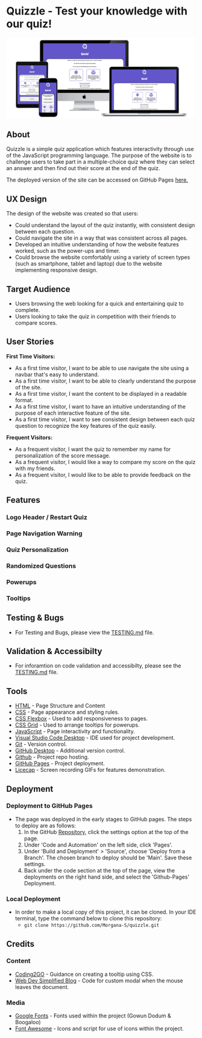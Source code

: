 # Quizzle - Test your knowledge with our quiz!
![Responsive Design Showcase](/documentation/feature-images/responsive-design-showcase.png)
## About
Quizzle is a simple quiz application which features interactivity through use of the JavaScript programming language. The purpose of the website is to challenge users to take part in a multiple-choice quiz where they can select an answer and then find out their score at the end of the quiz.

The deployed version of the site can be accessed on GitHub Pages [here.](https://morgana-s.github.io/quizzle/)

## UX Design
The design of the website was created so that users:
- Could understand the layout of the quiz instantly, with consistent design between each question.
- Could navigate the site in a way that was consistent across all pages.
- Developed an intuitive understanding of how the website features worked, such as the power-ups and timer.
- Could browse the website comfortably using a variety of screen types (such as smartphone, tablet and laptop) due to the website implementing responsive design.

## Target Audience
- Users browsing the web looking for a quick and entertaining quiz to complete.
- Users looking to take the quiz in competition with their friends to compare scores.

## User Stories
**First Time Visitors:**
- As a first time visitor, I want to be able to use navigate the site using a navbar that's easy to understand.
- As a first time visitor, I want to be able to clearly understand the purpose of the site.
- As a first time visitor, I want the content to be displayed in a readable format.
- As a first time visitor, I want to have an intuitive understanding of the purpose of each interactive feature of the site.
- As a first time visitor, I want to see consistent design between each quiz question to recognize the key features of the quiz easily.

**Frequent Visitors:**
- As a frequent visitor, I want the quiz to remember my name for personalization of the score message.
- As a frequent visitor, I would like a way to compare my score on the quiz with my friends.
- As a frequent visitor, I would like to be able to provide feedback on the quiz.

## Features
### Logo Header / Restart Quiz
### Page Navigation Warning
### Quiz Personalization
### Randomized Questions
### Powerups
### Tooltips

## Testing & Bugs
- For Testing and Bugs, please view the [TESTING.md](/TESTING.md) file.

## Validation & Accessibilty
- For inforamtion on code validation and accessibilty, please see the [TESTING.md](/TESTING.md) file.

## Tools
- [HTML](https://developer.mozilla.org/en-US/docs/Web/HTML) - Page Structure and Content
- [CSS](https://developer.mozilla.org/en-US/docs/Web/CSS) - Page appearance and styling rules.
- [CSS Flexbox](https://developer.mozilla.org/en-US/docs/Learn/CSS/CSS_layout/Flexbox) - Used to add responsiveness to pages.
- [CSS Grid](https://developer.mozilla.org/en-US/docs/Web/CSS/CSS_grid_layout) - Used to arrange tooltips for powerups.
- [JavaScript](https://developer.mozilla.org/en-US/docs/Web/JavaScript) - Page interactivity and functionality.
- [Visual Studio Code Desktop](https://code.visualstudio.com/) - IDE used for project development.
- [Git](https://git-scm.com/) - Version control.
- [GitHub Desktop](https://desktop.github.com/download/) - Additional version control.
- [Github](https://github.com/) - Project repo hosting.
- [GitHub Pages](https://pages.github.com/) - Project deployment.
- [Licecap](https://www.cockos.com/licecap/) - Screen recording GIFs for features demonstration.

## Deployment
### Deployment to GitHub Pages
- The page was deployed in the early stages to GitHub pages. The steps to deploy are as follows:
    1. In the GitHub [Repository](https://github.com/Morgana-S/quizzle), click the settings option at the top of the page.
    2. Under 'Code and Automation' on the left side, click 'Pages'.
    3. Under 'Build and Deployment' > 'Source', choose 'Deploy from a Branch'. The chosen branch to deploy should be 'Main'. Save these settings.
    4. Back under the code section at the top of the page, view the deployments on the right hand side, and select the 'Github-Pages' Deployment.

### Local Deployment
- In order to make a local copy of this project, it can be cloned. In your IDE terminal, type the command below to clone this repository:
    - ``git clone https://github.com/Morgana-S/quizzle.git``

## Credits
### Content
- [Coding2GO](https://www.youtube.com/watch?v=UQKWc2r_41U) - Guidance on creating a tooltip using CSS.
- [Web Dev Simplified Blog](https://blog.webdevsimplified.com/2023-04/html-dialog/) - Code for custom modal when the mouse leaves the document.
### Media
- [Google Fonts](https://fonts.google.com/) - Fonts used within the project (Gowun Dodum & Boogaloo)
- [Font Awesome](https://fontawesome.com/icons) - Icons and script for use of icons within the project.
